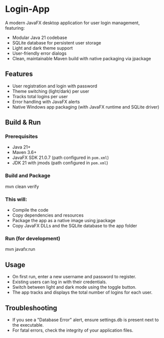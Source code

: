 # Login-App

A modern JavaFX desktop application for user login management, featuring:

- Modular Java 21 codebase
- SQLite database for persistent user storage
- Light and dark theme support
- User-friendly error dialogs
- Clean, maintainable Maven build with native packaging via jpackage

## Features

- User registration and login with password
- Theme switching (light/dark) per user
- Tracks total logins per user
- Error handling with JavaFX alerts
- Native Windows app packaging (with JavaFX runtime and SQLite driver)

## Build & Run

### Prerequisites

- Java 21+
- Maven 3.6+
- JavaFX SDK 21.0.7 (path configured in `pom.xml`)
- JDK 21 with jmods (path configured in `pom.xml`)

### Build and Package

mvn clean verify

### This will:

- Compile the code
- Copy dependencies and resources
- Package the app as a native image using jpackage
- Copy JavaFX DLLs and the SQLite database to the app folder

### Run (for development)

mvn javafx:run

## Usage

- On first run, enter a new username and password to register.
- Existing users can log in with their credentials.
- Switch between light and dark mode using the toggle button.
- The app tracks and displays the total number of logins for each user.

## Troubleshooting

- If you see a "Database Error" alert, ensure settings.db is present next to the executable.
- For fatal errors, check the integrity of your application files.
